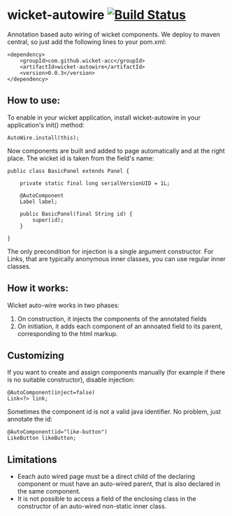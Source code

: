 wicket-autowire [![Build Status](https://travis-ci.org/wicket-acc/wicket-autowire.png?branch=master)](https://travis-ci.org/wicket-acc/wicket-autowire)
=================================================================================================================================================

Annotation based auto wiring of wicket components. We deploy to maven central, so just add the following lines to your pom.xml:

	<dependency>
		<groupId>com.github.wicket-acc</groupId>
		<artifactId>wicket-autowire</artifactId>
		<version>0.0.3</version>
	</dependency>

How to use:
-----------

To enable in your wicket application, install wicket-autowire in your application's init() method:

	AutoWire.install(this);

Now components are built and added to page automatically and at the right place. The wicket id is taken from the field's name:

	public class BasicPanel extends Panel {
	
		private static final long serialVersionUID = 1L;
	
		@AutoComponent
		Label label;
	
		public BasicPanel(final String id) {
			super(id);
		}
	
	}

The only precondition for injection is a single argument constructor. For Links, that are typically anonymous inner classes, you can use regular inner classes.

How it works:
-------------

Wicket auto-wire works in two phases:

1. On construction, it injects the components of the annotated fields
2. On initiation, it adds each component of an annoated field to its parent, corresponding to the html markup.

Customizing
-----------

If you want to create and assign components manually (for example if there is no suitable constructor), disable injection:

	@AutoComponent(inject=false)
	Link<?> link;

Sometimes the component id is not a valid java identifier. No problem, just annotate the id:

	@AutoComponent(id="like-button")
	LikeButton likeButton;

Limitations
-----------

* Eeach auto wired page must be a direct child of the declaring component or must have an auto-wired parent, that is also declared in the same component.
* It is not possible to access a field of the enclosing class in the constructor of an auto-wired non-static inner class.